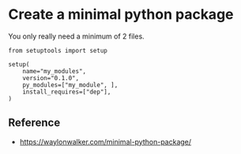 # Create a minimal python package

You only really need a minimum of 2 files.

```
from setuptools import setup

setup(
    name="my_modules",
    version="0.1.0",
    py_modules=["my_module", ],
    install_requires=["dep"],
)
```

## Reference
- https://waylonwalker.com/minimal-python-package/